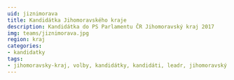 ```yaml
---
uid: jiznimorava
title: Kandidátka Jihomoravského kraje
description: Kandidátka do PS Parlamentu ČR Jihomoravský kraj 2017
img: teams/jiznimorava.jpg
region: kraj
categories:
- kandidatky
tags:
- jihomoravsky-kraj, volby, kandidátky, kandidáti, leadr, jihomoravský kraj,  radek holomčík, tomáš vymazal, markéta gregorová, 
---
```

